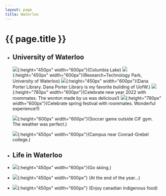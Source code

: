 ```yaml
---
layout: page
title: Waterloo
---
```


# {{ page.title }}

+ ## University of Waterloo
  ![](/images/waterloo/ColumbiaLake.jpeg#center){:height="450px" width="600px"}(Columbia Lake)
  ![](/images/waterloo/OpenText.jpeg#center){:height="450px" width="600px"}(Research+Technology Park, University of Waterloo)
  ![](/images/waterloo/DanaPorter.jpeg#center){:height="450px" width="600px"}(Dana Porter Library. Dana Porter Library is my favorite building of UofW.)
  ![](/images/waterloo/HappyNewYear.jpeg#center){:height="780px" width="600px"}(Celebrate new year 2022 with roommates. The wonton made by us was delicious!)
  ![](/images/waterloo/spring-festival.jpeg#center){:height="780px" width="600px"}(Celebrate spring festival with roommates. Wonderful experience!!)

  ![](/images/waterloo/soccer-summer.jpeg#center){:height="600px" width="600px"}(Soccer game outside CIF gym. The weather was perfect.)

  ![](/images/waterloo/conrad.jpeg#center){:height="450px" width="600px"}(Campus near Conrad-Grebel college.)

+ ## Life in Waterloo

+ ![](/images/waterloo/skiiing.jpeg#center){:height="450px" width="600px"}(Go skiing.)

+ ![](/images/waterloo/winter.jpeg#center){:height="450px" width="600px"} (At the end of the year...)

+ ![](/images/waterloo/indigenous.jpeg#center){:height="450px" width="600px"} (Enjoy canadian indigenous food)


